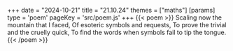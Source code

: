 +++
date = "2024-10-21"
title = "21.10.24"
themes = ["maths"]
[params]
  type = 'poem'
  pageKey = 'src/poem.js'
+++
{{< poem >}}
Scaling now the mountain that I faced,
Of esoteric symbols and requests,
To prove the trivial and the cruelly quick,
To find the words when symbols fail to tip the tongue.
{{< /poem >}}